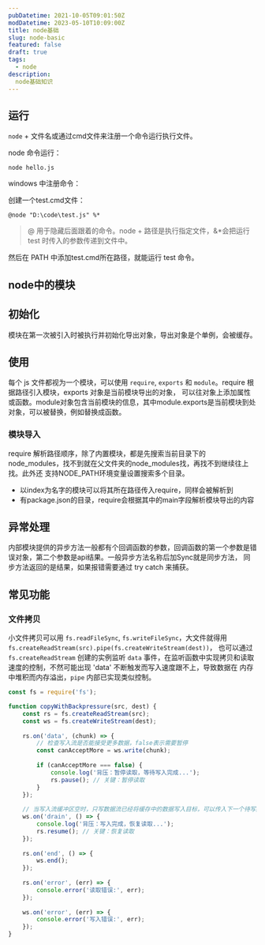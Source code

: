 ```yaml
---
pubDatetime: 2021-10-05T09:01:50Z
modDatetime: 2023-05-10T10:09:00Z
title: node基础
slug: node-basic
featured: false
draft: true
tags:
  - node
description:
  node基础知识
---
```


## 运行
`node` + 文件名或通过cmd文件来注册一个命令运行执行文件。

node 命令运行：
```shell
node hello.js
```

windows 中注册命令：

创建一个test.cmd文件：
```shell
@node "D:\code\test.js" %*
```

> @ 用于隐藏后面跟着的命令。node + 路径是执行指定文件，&*会把运行 test 时传入的参数传递到文件中。

然后在 PATH 中添加test.cmd所在路径，就能运行 test 命令。

## node中的模块

## 初始化
模块在第一次被引入时被执行并初始化导出对象，导出对象是个单例，会被缓存。

## 使用
每个 js 文件都视为一个模块，可以使用 `require`, `exports` 和 `module`。require 根据路径引入模块，exports 对象是当前模块导出的对象，
可以往对象上添加属性或函数。module对象包含当前模块的信息，其中module.exports是当前模块到处对象，可以被替换，例如替换成函数。

### 模块导入
require 解析路径顺序，除了内置模块，都是先搜索当前目录下的node_modules，找不到就在父文件夹的node_modules找，再找不到继续往上找。此外还
支持NODE_PATH环境变量设置搜索多个目录。

- 以index为名字的模块可以将其所在路径传入require，同样会被解析到
- 有package.json的目录，require会根据其中的main字段解析模块导出的内容

## 异常处理
内部模块提供的异步方法一般都有个回调函数的参数，回调函数的第一个参数是错误对象，第二个参数是api结果。一般异步方法名称后加Sync就是同步方法，
同步方法返回的是结果，如果报错需要通过 try catch 来捕获。

## 常见功能

### 文件拷贝
小文件拷贝可以用 `fs.readFileSync`, `fs.writeFileSync`，大文件就得用 `fs.createReadStream(src).pipe(fs.createWriteStream(dest))`，
也可以通过 `fs.createReadStream` 创建的实例监听 `data` 事件，在监听函数中实现拷贝和读取速度的控制，不然可能出现 'data' 不断触发而写入速度跟不上，导致数据在
内存中堆积而内存溢出，`pipe` 内部已实现类似控制。

```javascript
const fs = require('fs');

function copyWithBackpressure(src, dest) {
    const rs = fs.createReadStream(src);
    const ws = fs.createWriteStream(dest);
    
    rs.on('data', (chunk) => {
        // 检查写入流是否能接受更多数据，false表示需要暂停
        const canAcceptMore = ws.write(chunk);
        
        if (canAcceptMore === false) {
            console.log('背压：暂停读取，等待写入完成...');
            rs.pause(); // 关键：暂停读取
        }
    });
    
    // 当写入流缓冲区空时，只写数据流已经将缓存中的数据写入目标，可以传入下一个待写数据了
    ws.on('drain', () => {
        console.log('背压：写入完成，恢复读取...');
        rs.resume(); // 关键：恢复读取
    });
    
    rs.on('end', () => {
        ws.end();
    });
    
    rs.on('error', (err) => {
        console.error('读取错误:', err);
    });
    
    ws.on('error', (err) => {
        console.error('写入错误:', err);
    });
}
```
